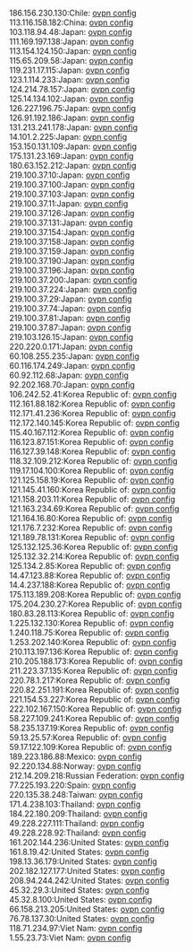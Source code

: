186.156.230.130:Chile: [ovpn config](vpn/186_156_230_130.ovpn)  
113.116.158.182:China: [ovpn config](vpn/113_116_158_182.ovpn)  
103.118.94.48:Japan: [ovpn config](vpn/103_118_94_48.ovpn)  
111.169.197.138:Japan: [ovpn config](vpn/111_169_197_138.ovpn)  
113.154.124.150:Japan: [ovpn config](vpn/113_154_124_150.ovpn)  
115.65.209.58:Japan: [ovpn config](vpn/115_65_209_58.ovpn)  
119.231.17.115:Japan: [ovpn config](vpn/119_231_17_115.ovpn)  
123.1.114.233:Japan: [ovpn config](vpn/123_1_114_233.ovpn)  
124.214.78.157:Japan: [ovpn config](vpn/124_214_78_157.ovpn)  
125.14.134.102:Japan: [ovpn config](vpn/125_14_134_102.ovpn)  
126.227.196.75:Japan: [ovpn config](vpn/126_227_196_75.ovpn)  
126.91.192.186:Japan: [ovpn config](vpn/126_91_192_186.ovpn)  
131.213.241.178:Japan: [ovpn config](vpn/131_213_241_178.ovpn)  
14.101.2.225:Japan: [ovpn config](vpn/14_101_2_225.ovpn)  
153.150.131.109:Japan: [ovpn config](vpn/153_150_131_109.ovpn)  
175.131.23.169:Japan: [ovpn config](vpn/175_131_23_169.ovpn)  
180.63.152.212:Japan: [ovpn config](vpn/180_63_152_212.ovpn)  
219.100.37.10:Japan: [ovpn config](vpn/219_100_37_10.ovpn)  
219.100.37.100:Japan: [ovpn config](vpn/219_100_37_100.ovpn)  
219.100.37.103:Japan: [ovpn config](vpn/219_100_37_103.ovpn)  
219.100.37.11:Japan: [ovpn config](vpn/219_100_37_11.ovpn)  
219.100.37.126:Japan: [ovpn config](vpn/219_100_37_126.ovpn)  
219.100.37.131:Japan: [ovpn config](vpn/219_100_37_131.ovpn)  
219.100.37.154:Japan: [ovpn config](vpn/219_100_37_154.ovpn)  
219.100.37.158:Japan: [ovpn config](vpn/219_100_37_158.ovpn)  
219.100.37.159:Japan: [ovpn config](vpn/219_100_37_159.ovpn)  
219.100.37.190:Japan: [ovpn config](vpn/219_100_37_190.ovpn)  
219.100.37.196:Japan: [ovpn config](vpn/219_100_37_196.ovpn)  
219.100.37.200:Japan: [ovpn config](vpn/219_100_37_200.ovpn)  
219.100.37.224:Japan: [ovpn config](vpn/219_100_37_224.ovpn)  
219.100.37.29:Japan: [ovpn config](vpn/219_100_37_29.ovpn)  
219.100.37.74:Japan: [ovpn config](vpn/219_100_37_74.ovpn)  
219.100.37.81:Japan: [ovpn config](vpn/219_100_37_81.ovpn)  
219.100.37.87:Japan: [ovpn config](vpn/219_100_37_87.ovpn)  
219.103.126.15:Japan: [ovpn config](vpn/219_103_126_15.ovpn)  
220.220.0.171:Japan: [ovpn config](vpn/220_220_0_171.ovpn)  
60.108.255.235:Japan: [ovpn config](vpn/60_108_255_235.ovpn)  
60.116.174.249:Japan: [ovpn config](vpn/60_116_174_249.ovpn)  
60.92.112.68:Japan: [ovpn config](vpn/60_92_112_68.ovpn)  
92.202.168.70:Japan: [ovpn config](vpn/92_202_168_70.ovpn)  
106.242.52.41:Korea Republic of: [ovpn config](vpn/106_242_52_41.ovpn)  
112.161.88.182:Korea Republic of: [ovpn config](vpn/112_161_88_182.ovpn)  
112.171.41.236:Korea Republic of: [ovpn config](vpn/112_171_41_236.ovpn)  
112.172.140.145:Korea Republic of: [ovpn config](vpn/112_172_140_145.ovpn)  
115.40.167.112:Korea Republic of: [ovpn config](vpn/115_40_167_112.ovpn)  
116.123.87.151:Korea Republic of: [ovpn config](vpn/116_123_87_151.ovpn)  
116.127.39.148:Korea Republic of: [ovpn config](vpn/116_127_39_148.ovpn)  
118.32.109.212:Korea Republic of: [ovpn config](vpn/118_32_109_212.ovpn)  
119.17.104.100:Korea Republic of: [ovpn config](vpn/119_17_104_100.ovpn)  
121.125.158.19:Korea Republic of: [ovpn config](vpn/121_125_158_19.ovpn)  
121.145.41.160:Korea Republic of: [ovpn config](vpn/121_145_41_160.ovpn)  
121.158.203.11:Korea Republic of: [ovpn config](vpn/121_158_203_11.ovpn)  
121.163.234.69:Korea Republic of: [ovpn config](vpn/121_163_234_69.ovpn)  
121.164.16.80:Korea Republic of: [ovpn config](vpn/121_164_16_80.ovpn)  
121.176.7.232:Korea Republic of: [ovpn config](vpn/121_176_7_232.ovpn)  
121.189.78.131:Korea Republic of: [ovpn config](vpn/121_189_78_131.ovpn)  
125.132.125.36:Korea Republic of: [ovpn config](vpn/125_132_125_36.ovpn)  
125.132.32.214:Korea Republic of: [ovpn config](vpn/125_132_32_214.ovpn)  
125.134.2.85:Korea Republic of: [ovpn config](vpn/125_134_2_85.ovpn)  
14.47.123.88:Korea Republic of: [ovpn config](vpn/14_47_123_88.ovpn)  
14.4.237.188:Korea Republic of: [ovpn config](vpn/14_4_237_188.ovpn)  
175.113.189.208:Korea Republic of: [ovpn config](vpn/175_113_189_208.ovpn)  
175.204.230.27:Korea Republic of: [ovpn config](vpn/175_204_230_27.ovpn)  
180.83.28.113:Korea Republic of: [ovpn config](vpn/180_83_28_113.ovpn)  
1.225.132.130:Korea Republic of: [ovpn config](vpn/1_225_132_130.ovpn)  
1.240.118.75:Korea Republic of: [ovpn config](vpn/1_240_118_75.ovpn)  
1.253.202.140:Korea Republic of: [ovpn config](vpn/1_253_202_140.ovpn)  
210.113.197.136:Korea Republic of: [ovpn config](vpn/210_113_197_136.ovpn)  
210.205.188.173:Korea Republic of: [ovpn config](vpn/210_205_188_173.ovpn)  
211.223.37.135:Korea Republic of: [ovpn config](vpn/211_223_37_135.ovpn)  
220.78.1.217:Korea Republic of: [ovpn config](vpn/220_78_1_217.ovpn)  
220.82.251.191:Korea Republic of: [ovpn config](vpn/220_82_251_191.ovpn)  
221.154.53.227:Korea Republic of: [ovpn config](vpn/221_154_53_227.ovpn)  
222.102.167.150:Korea Republic of: [ovpn config](vpn/222_102_167_150.ovpn)  
58.227.109.241:Korea Republic of: [ovpn config](vpn/58_227_109_241.ovpn)  
58.235.137.19:Korea Republic of: [ovpn config](vpn/58_235_137_19.ovpn)  
59.13.25.57:Korea Republic of: [ovpn config](vpn/59_13_25_57.ovpn)  
59.17.122.109:Korea Republic of: [ovpn config](vpn/59_17_122_109.ovpn)  
189.223.186.88:Mexico: [ovpn config](vpn/189_223_186_88.ovpn)  
92.220.134.88:Norway: [ovpn config](vpn/92_220_134_88.ovpn)  
212.14.209.218:Russian Federation: [ovpn config](vpn/212_14_209_218.ovpn)  
77.225.193.220:Spain: [ovpn config](vpn/77_225_193_220.ovpn)  
220.135.38.248:Taiwan: [ovpn config](vpn/220_135_38_248.ovpn)  
171.4.238.103:Thailand: [ovpn config](vpn/171_4_238_103.ovpn)  
184.22.180.209:Thailand: [ovpn config](vpn/184_22_180_209.ovpn)  
49.228.227.111:Thailand: [ovpn config](vpn/49_228_227_111.ovpn)  
49.228.228.92:Thailand: [ovpn config](vpn/49_228_228_92.ovpn)  
161.202.144.236:United States: [ovpn config](vpn/161_202_144_236.ovpn)  
161.8.19.42:United States: [ovpn config](vpn/161_8_19_42.ovpn)  
198.13.36.179:United States: [ovpn config](vpn/198_13_36_179.ovpn)  
202.182.127.177:United States: [ovpn config](vpn/202_182_127_177.ovpn)  
208.94.244.242:United States: [ovpn config](vpn/208_94_244_242.ovpn)  
45.32.29.3:United States: [ovpn config](vpn/45_32_29_3.ovpn)  
45.32.8.100:United States: [ovpn config](vpn/45_32_8_100.ovpn)  
66.158.213.205:United States: [ovpn config](vpn/66_158_213_205.ovpn)  
76.78.137.30:United States: [ovpn config](vpn/76_78_137_30.ovpn)  
118.71.234.97:Viet Nam: [ovpn config](vpn/118_71_234_97.ovpn)  
1.55.23.73:Viet Nam: [ovpn config](vpn/1_55_23_73.ovpn)  
